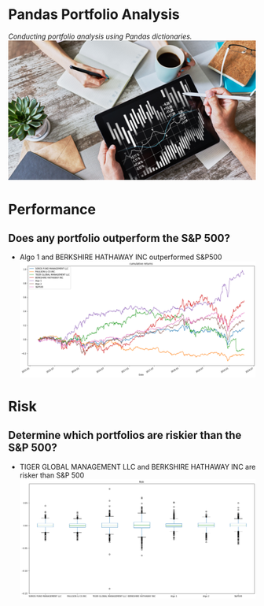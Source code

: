 # Pandas Portfolio Analysis
_Conducting portfolio analysis using Pandas dictionaries._ 
![](portfolio-analysis.png)

# Performance
##  Does any portfolio outperform the S&P 500?
- Algo 1 and BERKSHIRE HATHAWAY INC outperformed S&P500
![](2.png)

# Risk
## Determine which portfolios are riskier than the S&P 500?
- TIGER GLOBAL MANAGEMENT LLC and BERKSHIRE HATHAWAY INC are risker than S&P 500
![](3.png)
